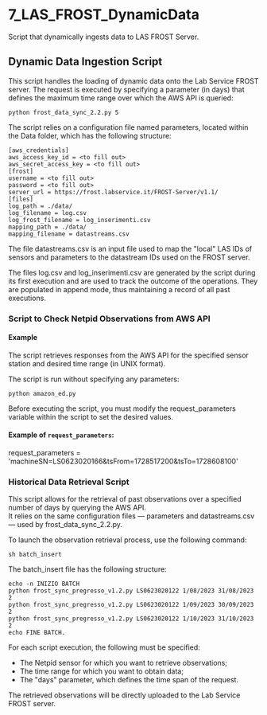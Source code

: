 # 7_LAS_FROST_DynamicData
Script that dynamically ingests data to LAS FROST Server. 

## Dynamic Data Ingestion Script

This script handles the loading of dynamic data onto the Lab Service FROST server.
The request is executed by specifying a parameter (in days) that defines the maximum time range over which the AWS API is queried:

```python frost_data_sync_2.2.py 5```

The script relies on a configuration file named parameters, located within the Data folder, which has the following structure:
```
[aws_credentials]
aws_access_key_id = <to fill out>
aws_secret_access_key = <to fill out>
[frost]
username = <to fill out>
password = <to fill out>
server_url = https://frost.labservice.it/FROST-Server/v1.1/
[files]
log_path = ./data/
log_filename = log.csv
log_frost_filename = log_inserimenti.csv
mapping_path = ./data/
mapping_filename = datastreams.csv
```
The file datastreams.csv is an input file used to map the "local" LAS IDs of sensors and parameters to the datastream IDs used on the FROST server.

The files log.csv and log_inserimenti.csv are generated by the script during its first execution and are used to track the outcome of the operations.
They are populated in append mode, thus maintaining a record of all past executions.


### Script to Check Netpid Observations from AWS API

#### Example

The script retrieves responses from the AWS API for the specified sensor station and desired time range (in UNIX format).

The script is run without specifying any parameters:

```python amazon_ed.py```

Before executing the script, you must modify the request_parameters variable within the script to set the desired values.

#### Example of `request_parameters`:

request_parameters = 'machineSN=LS0623020166&tsFrom=1728517200&tsTo=1728608100'

### Historical Data Retrieval Script

This script allows for the retrieval of past observations over a specified number of days by querying the AWS API.  
It relies on the same configuration files — parameters and datastreams.csv — used by frost_data_sync_2.2.py.

To launch the observation retrieval process, use the following command:

```sh batch_insert ```

The batch_insert file has the following structure:

```
echo -n INIZIO BATCH
python frost_sync_pregresso_v1.2.py LS0623020122 1/08/2023 31/08/2023 2
python frost_sync_pregresso_v1.2.py LS0623020122 1/09/2023 30/09/2023 2
python frost_sync_pregresso_v1.2.py LS0623020122 1/10/2023 31/10/2023 2
echo FINE BATCH.
```
For each script execution, the following must be specified:

- The Netpid sensor for which you want to retrieve observations;
- The time range for which you want to obtain data;
- The "days" parameter, which defines the time span of the request.

The retrieved observations will be directly uploaded to the Lab Service FROST server.
